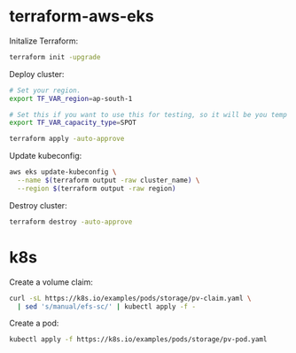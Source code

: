 # terraform-aws-eks

Initalize Terraform:
```bash
terraform init -upgrade
```

Deploy cluster:
```bash
# Set your region.
export TF_VAR_region=ap-south-1

# Set this if you want to use this for testing, so it will be you temp instance with 70% discount.
export TF_VAR_capacity_type=SPOT

terraform apply -auto-approve
```

Update kubeconfig:
```bash
aws eks update-kubeconfig \
  --name $(terraform output -raw cluster_name) \
  --region $(terraform output -raw region)
```

Destroy cluster:
```bash
terraform destroy -auto-approve
```

# k8s

Create a volume claim:
```bash
curl -sL https://k8s.io/examples/pods/storage/pv-claim.yaml \
  | sed 's/manual/efs-sc/' | kubectl apply -f -
```

Create a pod:
```bash
kubectl apply -f https://k8s.io/examples/pods/storage/pv-pod.yaml
```
